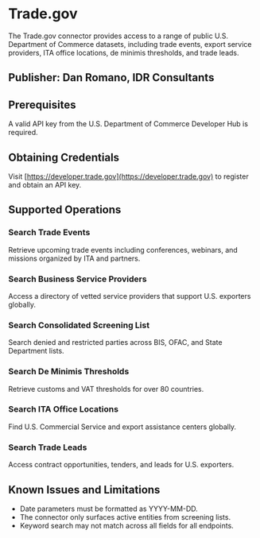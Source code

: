 # Trade.gov

The Trade.gov connector provides access to a range of public U.S. Department of Commerce datasets, including trade events, export service providers, ITA office locations, de minimis thresholds, and trade leads.

## Publisher: Dan Romano, IDR Consultants

## Prerequisites
A valid API key from the U.S. Department of Commerce Developer Hub is required.

## Obtaining Credentials
Visit [https://developer.trade.gov](https://developer.trade.gov) to register and obtain an API key.

## Supported Operations

### Search Trade Events
Retrieve upcoming trade events including conferences, webinars, and missions organized by ITA and partners.

### Search Business Service Providers
Access a directory of vetted service providers that support U.S. exporters globally.

### Search Consolidated Screening List
Search denied and restricted parties across BIS, OFAC, and State Department lists.

### Search De Minimis Thresholds
Retrieve customs and VAT thresholds for over 80 countries.

### Search ITA Office Locations
Find U.S. Commercial Service and export assistance centers globally.

### Search Trade Leads
Access contract opportunities, tenders, and leads for U.S. exporters.

## Known Issues and Limitations
- Date parameters must be formatted as YYYY-MM-DD.
- The connector only surfaces active entities from screening lists.
- Keyword search may not match across all fields for all endpoints.